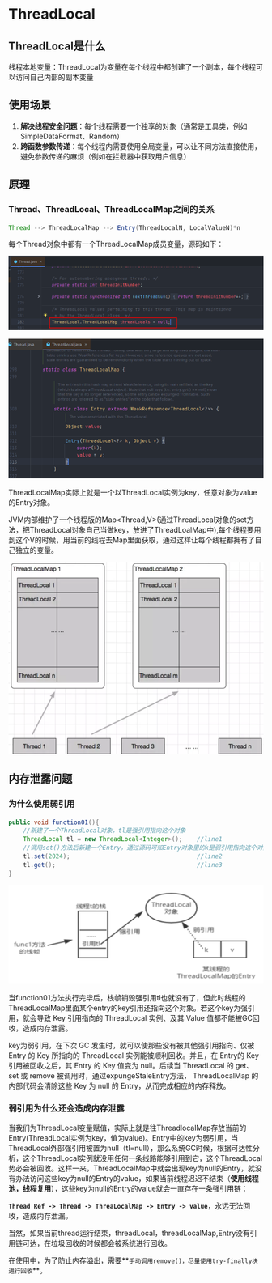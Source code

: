 # ThreadLocal

## ThreadLocal是什么

线程本地变量：ThreadLocal为变量在每个线程中都创建了一个副本，每个线程可以访问自己内部的副本变量

## 使用场景

1. **解决线程安全问题**：每个线程需要一个独享的对象（通常是工具类，例如SimpleDataFormat、Random）
2. **跨函数参数传递**：每个线程内需要使用全局变量，可以让不同方法直接使用，避免参数传递的麻烦（例如在拦截器中获取用户信息）

## 原理

### Thread、ThreadLocal、ThreadLocalMap之间的关系

```java
Thread --> ThreadLocalMap --> Entry(ThreadLocalN, LocalValueN)*n
```

每个Thread对象中都有一个ThreadLocalMap成员变量，源码如下：

![image-20241202204614909](assets/image-20241202204614909.png)

![image-20241202204846100](assets/image-20241202204846100.png)

ThreadLocalMap实际上就是一个以ThreadLocal实例为key，任意对象为value的Entry对象。

JVM内部维护了一个线程版的Map<Thread,V>(通过ThreadLocal对象的set方法，把ThreadLocal对象自己当做key，放进了ThreadLoalMap中),每个线程要用到这个V的时候，用当前的线程去Map里面获取，通过这样让每个线程都拥有了自己独立的变量。

![image-20241202210004947](assets/image-20241202210004947.png)

## 内存泄露问题

### 为什么使用弱引用

```java
public void function01(){
    //新建了一个ThreadLocal对象，tl是强引用指向这个对象
    ThreadLocal tl = new ThreadLocal<Integer>();    //line1
    //调用set()方法后新建一个Entry，通过源码可知Entry对象里的k是弱引用指向这个对象
    tl.set(2024);                                   //line2
    tl.get();                                       //line3
}
```

![image-20241214214558795](assets/image-20241214214558795.png)

当function01方法执行完毕后，栈帧销毁强引用tl也就没有了，但此时线程的ThreadLocalMap里面某个entry的key引用还指向这个对象。若这个key为强引用，就会导致 Key 引用指向的 ThreadLocal 实例、及其 Value 值都不能被GC回收，造成内存泄露。

key为弱引用，在下次 GC 发生时，就可以使那些没有被其他强引用指向、仅被 Entry 的 Key 所指向的 ThreadLocal 实例能被顺利回收。并且，在 Entry的 Key 引用被回收之后，其 Entry 的 Key 值变为 null。后续当 ThreadLocal 的 get、 set 或 remove 被调用时，通过expungeStaleEntry方法， ThreadLocalMap 的内部代码会清除这些 Key 为 null 的 Entry，从而完成相应的内存释放。

### 弱引用为什么还会造成内存泄露

当我们为ThreadLocal变量赋值，实际上就是往ThreadlocalMap存放当前的Entry(ThreadLocal实例为key，值为value)。Entry中的key为弱引用，当ThreadLocal外部强引用被置为null（tl=null），那么系统GC时候，根据可达性分析，这个ThreadLocal实例就没用任何一条线路能够引用到它，这个ThreadLocal势必会被回收。这样一来，ThreadLocalMap中就会出现key为null的Entry，就没有办法访问这些key为null的Entry的value，如果当前线程迟迟不结束（**使用线程池，线程复用**），这些key为null的Entry的value就会一直存在一条强引用链：

**`Thread Ref -> Thread -> ThreaLocalMap -> Entry -> value`**，永远无法回收，造成内存泄漏。

当然，如果当前thread运行结束，threadLocal，threadLocalMap,Entry没有引用链可达，在垃圾回收的时候都会被系统进行回收。

在使用中，为了防止内存溢出，需要**`手动调用remove()，尽量使用try-finally块进行回收`**。







